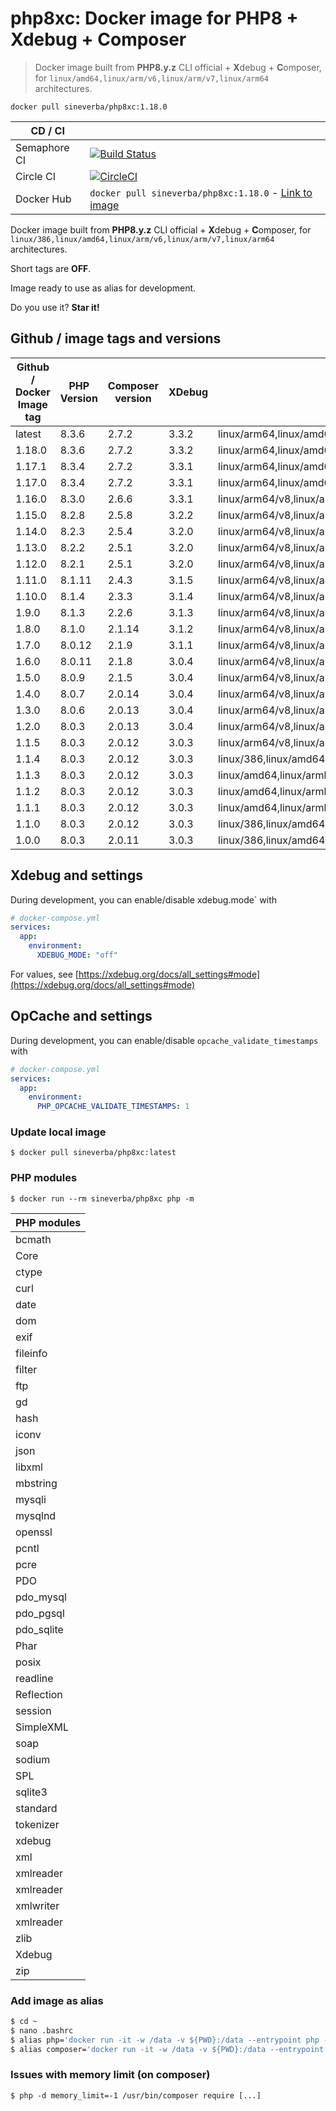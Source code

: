 php8xc: Docker image for PHP8 + Xdebug + Composer
=================================================

> Docker image built from **PHP8.y.z** CLI official + **X**debug + **C**omposer, for `linux/amd64,linux/arm/v6,linux/arm/v7,linux/arm64` architectures.

`docker pull sineverba/php8xc:1.18.0`


| CD / CI   |           |
| --------- | --------- |
| Semaphore CI | [![Build Status](https://sineverba.semaphoreci.com/badges/php8xc/branches/master.svg)](https://sineverba.semaphoreci.com/projects/php8xc) |
| Circle CI | [![CircleCI](https://dl.circleci.com/status-badge/img/gh/sineverba/php8xc/tree/master.svg?style=svg)](https://dl.circleci.com/status-badge/redirect/gh/sineverba/php8xc/tree/master) |
| Docker Hub | `docker pull sineverba/php8xc:1.18.0` - [Link to image](https://hub.docker.com/r/sineverba/php8xc) |



Docker image built from **PHP8.y.z** CLI official + **X**debug + **C**omposer, for `linux/386,linux/amd64,linux/arm/v6,linux/arm/v7,linux/arm64` architectures.

Short tags are __OFF__.

Image ready to use as alias for development.

Do you use it? **Star it!**


## Github / image tags and versions

| Github / Docker Image tag | PHP Version | Composer version | XDebug | Architectures |
|---------------------------|-------------|------------------|--------| ------------- |
| latest | 8.3.6 | 2.7.2 | 3.3.2 | linux/arm64,linux/amd64,linux/arm/v6,linux/arm/v7 |
| 1.18.0 | 8.3.6 | 2.7.2 | 3.3.2 | linux/arm64,linux/amd64,linux/arm/v6,linux/arm/v7 |
| 1.17.1 | 8.3.4 | 2.7.2 | 3.3.1 | linux/arm64,linux/amd64,linux/arm/v6,linux/arm/v7 |
| 1.17.0 | 8.3.4 | 2.7.2 | 3.3.1 | linux/arm64,linux/amd64,linux/arm/v6,linux/arm/v7 |
| 1.16.0 | 8.3.0 | 2.6.6 | 3.3.1 | linux/arm64/v8,linux/amd64,linux/arm/v6,linux/arm/v7 |
| 1.15.0 | 8.2.8 | 2.5.8 | 3.2.2 | linux/arm64/v8,linux/amd64,linux/arm/v6,linux/arm/v7 |
| 1.14.0 | 8.2.3 | 2.5.4 | 3.2.0 | linux/arm64/v8,linux/amd64,linux/arm/v6,linux/arm/v7 |
| 1.13.0 | 8.2.2 | 2.5.1 | 3.2.0 | linux/arm64/v8,linux/amd64,linux/arm/v6,linux/arm/v7 |
| 1.12.0 | 8.2.1 | 2.5.1 | 3.2.0 | linux/arm64/v8,linux/amd64,linux/arm/v6,linux/arm/v7 |
| 1.11.0 | 8.1.11 | 2.4.3 | 3.1.5 | linux/arm64/v8,linux/amd64,linux/arm/v6,linux/arm/v7 |
| 1.10.0 | 8.1.4  | 2.3.3 | 3.1.4 | linux/arm64/v8,linux/amd64,linux/arm/v6,linux/arm/v7 |
| 1.9.0 | 8.1.3 | 2.2.6 | 3.1.3 | linux/arm64/v8,linux/amd64,linux/arm/v6,linux/arm/v7 |
| 1.8.0 | 8.1.0 | 2.1.14 | 3.1.2 | linux/arm64/v8,linux/amd64,linux/arm/v6,linux/arm/v7 |
| 1.7.0 | 8.0.12 | 2.1.9 | 3.1.1 | linux/arm64/v8,linux/amd64,linux/arm/v6,linux/arm/v7 |
| 1.6.0 | 8.0.11 | 2.1.8 | 3.0.4 | linux/arm64/v8,linux/amd64,linux/arm/v6,linux/arm/v7 |
| 1.5.0 | 8.0.9 | 2.1.5 | 3.0.4 | linux/arm64/v8,linux/amd64,linux/arm/v6,linux/arm/v7 |
| 1.4.0 | 8.0.7 | 2.0.14 | 3.0.4 | linux/arm64/v8,linux/amd64,linux/arm/v6,linux/arm/v7 |
| 1.3.0 | 8.0.6 | 2.0.13 | 3.0.4 | linux/arm64/v8,linux/amd64,linux/arm/v6,linux/arm/v7 |
| 1.2.0 | 8.0.3 | 2.0.13 | 3.0.4 | linux/arm64/v8,linux/amd64,linux/arm/v6,linux/arm/v7 |
| 1.1.5 | 8.0.3 | 2.0.12 | 3.0.3 | linux/arm64/v8,linux/amd64,linux/arm/v6,linux/arm/v7 |
| 1.1.4 | 8.0.3 | 2.0.12 | 3.0.3 | linux/386,linux/amd64,linux/arm/v6,linux/arm/v7,linux/arm64,linux/arm64/v8 |
| 1.1.3 | 8.0.3 | 2.0.12 | 3.0.3 | linux/amd64,linux/armhf,linux/arm64 |
| 1.1.2 | 8.0.3 | 2.0.12 | 3.0.3 | linux/amd64,linux/armhf,linux/arm64 |
| 1.1.1 | 8.0.3 | 2.0.12 | 3.0.3 | linux/amd64,linux/armhf,linux/arm64 |
| 1.1.0 | 8.0.3 | 2.0.12 | 3.0.3 | linux/386,linux/amd64,linux/arm/v6,linux/arm/v7,linux/arm64 |
| 1.0.0 | 8.0.3 | 2.0.11 | 3.0.3 | linux/386,linux/amd64,linux/arm/v6,linux/arm/v7,linux/arm64 |

## Xdebug and settings

During development, you can enable/disable xdebug.mode` with

```yaml
# docker-compose.yml
services:
  app:
    environment:
      XDEBUG_MODE: "off"
```

For values, see [https://xdebug.org/docs/all_settings#mode](https://xdebug.org/docs/all_settings#mode)

## OpCache and settings

During development, you can enable/disable `opcache_validate_timestamps` with

```yaml
# docker-compose.yml
services:
  app:
    environment:
      PHP_OPCACHE_VALIDATE_TIMESTAMPS: 1
```

### Update local image

`$ docker pull sineverba/php8xc:latest`


### PHP modules

`$ docker run --rm sineverba/php8xc php -m`

| PHP modules |
| ----------- |
| bcmath |
| Core |
| ctype |
| curl |
| date |
| dom |
| exif |
| fileinfo |
| filter |
| ftp |
| gd |
| hash |
| iconv |
| json |
| libxml |
| mbstring |
| mysqli |
| mysqlnd |
| openssl |
| pcntl |
| pcre |
| PDO |
| pdo_mysql |
| pdo_pgsql |
| pdo_sqlite |
| Phar |
| posix |
| readline |
| Reflection |
| session |
| SimpleXML |
| soap |
| sodium |
| SPL |
| sqlite3 |
| standard |
| tokenizer |
| xdebug |
| xml |
| xmlreader |
| xmlreader |
| xmlwriter 
| xmlreader |
| zlib |
| Xdebug |
| zip |

### Add image as alias

``` bash
$ cd ~
$ nano .bashrc
$ alias php='docker run -it -w /data -v ${PWD}:/data --entrypoint php --rm sineverba/php8xc:1.13.0'
$ alias composer='docker run -it -w /data -v ${PWD}:/data --entrypoint "/usr/bin/composer" --rm sineverba/php8xc:1.13.0'
```

### Issues with memory limit (on composer)

`$ php -d memory_limit=-1 /usr/bin/composer require [...]`